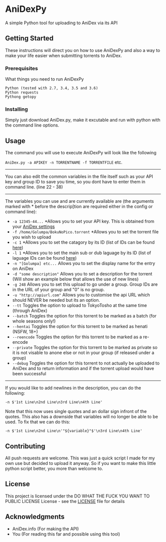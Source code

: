 # AniDexPy

A simple Python tool for uploading to AniDex via its API

## Getting Started

These instructions will direct you on how to use AniDexPy and also a way to make your life easier when submitting torrents to AniDex.

### Prerequisites

What things you need to run AniDexPy

```
Python (tested with 2.7, 3.4, 3.5 and 3.6)
Python requests
Pythong getopy
```

### Installing

Simply just download AniDex.py, make it excutable and run with python with the command line options.

## Usage

The command you will use to execute AniDexPy will look like the following

```AniDex.py -a APIKEY -n TORRENTNAME -f TORRENTFILE``` etc.
***
You can also edit the common variables in the file itself such as your API key and group ID to save you time, so you dont have to enter them in command line. (line 22 - 38)
***
The variables you can use and are currently available are (the arguments marked with * before the descrip[tion are required either in the config or command line):

* ```-a 12345-44...``` *Allows you to set your API key. This is obtained from your [AniDex settings](https://anidex.info/settings)
* ```-f /home/Golumpa/BokuNoPico.torrent``` *Allows you to set the torrent file you wish to upload
* ```-c 1``` *Allows you to set the catagory by its ID (list of IDs can be found [here](https://golu.mp/adc))
* ```-l 1``` *Allows you to set the main sub or dub laguage by its ID (list of laguage IDs can be found [here](https://golu.mp/adl))
* ```-n "[Golumpa] etc...``` Allows you to set the display name for the entry on AniDex
* ```-d "some description"``` Allows you to set a description for the torrent (Will show an example below that allows the use of new lines)
* ```-g 248``` Allows you to set this upload to go under a group. Group IDs are in the URL of your group and "0" is no group.
* ```-u "http://apiurl.com"``` Allows you to customise the api URL which should NEVER be needed but its an option.
* ```--tt``` Toggles the option to upload to TokyoTosho at the same time (through AniDex)
* ```--batch``` Toggles the option for this torrent to be marked as a batch (for whole seasons only!)
* ```--hentai``` Toggles the option for this torrent to be marked as henati (NSFW, 18+)
* ```--reencode``` Toggles the option for this torrent to be marked as a re-encode
* ```--private``` Toggles the option for this torrent to be marked as private so it is not visable to anone else or not in your group (if released under a group)
* ```--debug``` Toggles the option for this torrent to not actually be uploaded to AniDex and to return information and if the torrent upload would have been successful
***
If you would like to add newlines in the description, you can do the following:

```-n $'1st Line\n2nd Line\n3rd Line\n4th Line'```

Note that this now uses single quotes and an dollar sign infront of the quotes. This also has a downside that variables will no longer be able to be used.
To fix that we can do this:

```-n $'1st Line\n2nd Line\n'"${variable}"$'\n3rd Line\n4th Line'```


## Contributing

All push requests are welcome. This was just a quick script I made for my own use but decided to upload it anyway. So if you want to make this little python script better, you more than welcome to.

## License

This project is licensed under the DO WHAT THE FUCK YOU WANT TO PUBLIC LICENSE License - see the [LICENSE](LICENSE) file for details

## Acknowledgments

* AniDex.info (For making the API)
* You (For reading this far and possible using this tool)
